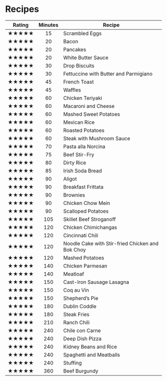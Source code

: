 # Recipes

Rating | Minutes | Recipe
:----:|:---:| ---
★★★★★ |  15 | Scrambled Eggs
★★★★★ |  20 | Bacon
★★★★★ |  20 | Pancakes
★★★★★ |  20 | White Butter Sauce
★★★★★ |  30 | Drop Biscuits
★★★★★ |  30 | Fettuccine with Butter and Parmigiano
★★★★★ |  45 | French Toast
★★★★★ |  45 | Waffles
★★★★★ |  60 | Chicken Teriyaki
★★★★★ |  60 | Macaroni and Cheese
★★★★★ |  60 | Mashed Sweet Potatoes
★★★★★ |  60 | Mexican Rice
★★★★★ |  60 | Roasted Potatoes
★★★★★ |  60 | Steak with Mushroom Sauce
★★★★★ |  70 | Pasta alla Norcina
★★★★★ |  75 | Beef Stir-Fry
★★★★★ |  80 | Dirty Rice
★★★★★ |  85 | Irish Soda Bread
★★★★★ |  90 | Aligot
★★★★★ |  90 | Breakfast Frittata
★★★★★ |  90 | Brownies
★★★★★ |  90 | Chicken Chow Mein
★★★★★ |  90 | Scalloped Potatoes
★★★★★ | 105 | Skillet Beef Stroganoff
★★★★★ | 120 | Chicken Chimichangas
★★★★★ | 120 | Cincinnati Chili
★★★★★ | 120 | Noodle Cake with Stir-fried Chicken and Bok Choy
★★★★★ | 120 | Mashed Potatoes
★★★★★ | 140 | Chicken Parmesan
★★★★★ | 140 | Meatloaf
★★★★★ | 150 | Cast-Iron Sausage Lasagna
★★★★★ | 150 | Coq au Vin
★★★★★ | 150 | Shepherd’s Pie
★★★★★ | 180 | Dublin Coddle
★★★★★ | 180 | Steak Fries
★★★★★ | 210 | Ranch Chili
★★★★★ | 240 | Chile con Carne
★★★★★ | 240 | Deep Dish Pizza
★★★★★ | 240 | Kidney Beans and Rice
★★★★★ | 240 | Spaghetti and Meatballs
★★★★★ | 240 | Stuffing
★★★★★ | 360 | Beef Burgundy
